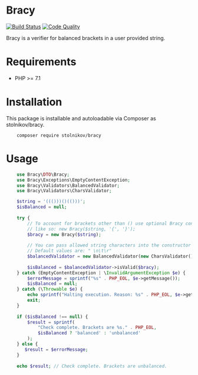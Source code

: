 # Bracy
[![Build Status](https://scrutinizer-ci.com/g/stolnikov/bracy/badges/build.png?b=code-review)](https://scrutinizer-ci.com/g/stolnikov/bracy/build-status/code-review)
[![Code Quality](https://scrutinizer-ci.com/g/stolnikov/bracy/badges/quality-score.png?b=code-review)](https://scrutinizer-ci.com/g/stolnikov/bracy/?branch=code-review)


Bracy is a verifier for balanced brackets in a user provided string.

# Requirements
*  PHP >= 7.1

# Installation
This package is installable and autoloadable via Composer as stolnikov/bracy.

```shell
    composer require stolnikov/bracy
```

# Usage
```php
    use Bracy\DTO\Bracy;
    use Bracy\Exceptions\EmptyContentException;
    use Bracy\Validators\BalancedValidator;
    use Bracy\Validators\CharsValidator;

    $string = '((()))()(()))';
    $isBalanced = null;
    
    try {
        // To account for brackets other than () use optional Bracy contructor arguments
        // like so: new Bracy($string, '{', '}');
        $bracy = new Bracy($string);
        
        // You can pass allowed string characters into the constructor of CharsValidator 
        // Default values are: " \n\t\r"
        $balancedValidator = new BalancedValidator(new CharsValidator());
        
        $isBalanced = $balancedValidator->isValid($bracy);
    } catch (EmptyContentException | \InvalidArgumentException $e) {
        $errorMessage = sprintf("%s" . PHP_EOL, $e->getMessage());
        $isBalanced = null;
    } catch (\Throwable $e) {
        echo sprintf("Halting execution. Reason: %s" . PHP_EOL, $e->getMessage());
        exit;
    }
    
    if ($isBalanced !== null) {
        $result = sprintf(
            "Check complete. Brackets are %s." . PHP_EOL,
            $isBalanced ? 'balanced' : 'unbalanced'
        );
    } else {
       $result = $errorMessage;
    }
    
    echo $result; // Check complete. Brackets are unbalanced.
```